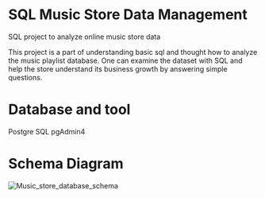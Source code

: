 # SQL Music Store Data Management

SQL project to analyze online music store data

This project is a part of understanding basic sql and thought how to analyze the music playlist database. One can examine the dataset with SQL and help the store understand its business growth by answering simple questions.

# Database and tool
Postgre SQL
pgAdmin4

# Schema Diagram
![Music_store_database_schema](https://user-images.githubusercontent.com/127933966/226157392-74d139eb-ea81-4293-aa09-3e6bead970db.png)

